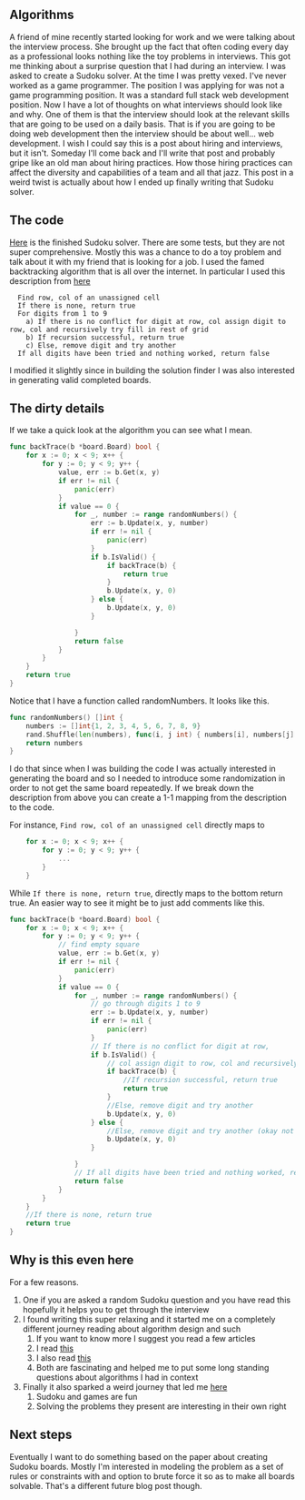 ## Algorithms
A friend of mine recently started looking for work and we were talking about the interview process.
She brought up the fact that often coding every day as a professional looks nothing like the toy problems in interviews.
This got me thinking about a surprise question that I had during an interview.
I was asked to create a Sudoku solver.
At the time I was pretty vexed.
I've never worked as a game programmer.
The position I was applying for was not a game programming position.
It was a standard full stack web development position.
Now I have a lot of thoughts on what interviews should look like and why.
One of them is that the interview should look at the relevant skills that are going to be used on a daily basis.
That is if you are going to be doing web development then the interview should be about well... web development.
I wish I could say this is a post about hiring and interviews, but it isn't.
Someday I'll come back and I'll write that post and probably gripe like an old man about hiring practices.
How those hiring practices can affect the diversity and capabilities of a team and all that jazz.
This post in a weird twist is actually about how I ended up finally writing that Sudoku solver.

## The code
[Here](https://github.com/charltonaustin/sudoku-solver) is the finished Sudoku solver.
There are some tests, but they are not super comprehensive.
Mostly this was a chance to do a toy problem and talk about it with my friend that is looking for a job.
I used the famed backtracking algorithm that is all over the internet.
In particular I used this description from [here](https://www.geeksforgeeks.org/sudoku-backtracking-7/)
```
  Find row, col of an unassigned cell
  If there is none, return true
  For digits from 1 to 9
    a) If there is no conflict for digit at row, col assign digit to row, col and recursively try fill in rest of grid
    b) If recursion successful, return true
    c) Else, remove digit and try another
  If all digits have been tried and nothing worked, return false
```
I modified it slightly since in building the solution finder I was also interested in generating valid completed boards.

## The dirty details
If we take a quick look at the algorithm you can see what I mean.
```go
func backTrace(b *board.Board) bool {
	for x := 0; x < 9; x++ {
		for y := 0; y < 9; y++ {
			value, err := b.Get(x, y)
			if err != nil {
				panic(err)
			}
			if value == 0 {
				for _, number := range randomNumbers() {
					err := b.Update(x, y, number)
					if err != nil {
						panic(err)
					}
					if b.IsValid() {
						if backTrace(b) {
							return true
						}
						b.Update(x, y, 0)
					} else {
						b.Update(x, y, 0)
					}

				}
				return false
			}
		}
	}
	return true
}
```

Notice that I have a function called randomNumbers.
It looks like this.
```go
func randomNumbers() []int {
	numbers := []int{1, 2, 3, 4, 5, 6, 7, 8, 9}
	rand.Shuffle(len(numbers), func(i, j int) { numbers[i], numbers[j] = numbers[j], numbers[i] })
	return numbers
}
```
I do that since when I was building the code I was actually interested in generating the board and so I needed to introduce some randomization in order to not get the same board repeatedly.
If we break down the description from above you can create a 1-1 mapping from the description to the code.

For instance, `Find row, col of an unassigned cell` directly maps to
```go
	for x := 0; x < 9; x++ {
		for y := 0; y < 9; y++ {
			...
		}
	}
```
While `If there is none, return true`, directly maps to the bottom return true.
An easier way to see it might be to just add comments like this.
```go
func backTrace(b *board.Board) bool {
	for x := 0; x < 9; x++ {
		for y := 0; y < 9; y++ { 
			// find empty square
			value, err := b.Get(x, y)
			if err != nil {
				panic(err)
			}
			if value == 0 { 
				for _, number := range randomNumbers() {
					// go through digits 1 to 9
					err := b.Update(x, y, number)
					if err != nil {
						panic(err)
					}
					// If there is no conflict for digit at row,
					if b.IsValid() {
					    // col assign digit to row, col and recursively try fill in rest of grid
						if backTrace(b) { 
						    //If recursion successful, return true
							return true 
						}
						//Else, remove digit and try another
						b.Update(x, y, 0) 
					} else {
						//Else, remove digit and try another (okay not exactly 1-1, but close)
						b.Update(x, y, 0) 
					}

				}
				// If all digits have been tried and nothing worked, return false
				return false 
			}
		}
	}
	//If there is none, return true
	return true 
}
```

## Why is this even here
For a few reasons.

1. One if you are asked a random Sudoku question and you have read this hopefully it helps you to get through the interview
1. I found writing this super relaxing and it started me on a completely different journey reading about algorithm design and such
    1. If you want to know more I suggest you read a few articles
    1. I read [this](https://www8.cs.umu.se/kurser/TDBA77/VT06/algorithms/BOOK/BOOK3/NODE124.HTM)
    1. I also read [this](https://algs4.cs.princeton.edu/home/)
    1. Both are fascinating and helped me to put some long standing questions about algorithms I had in context
1. Finally it also sparked a weird journey that led me [here](https://sites.math.washington.edu/~morrow/mcm/team2306.pdf)
    1. Sudoku and games are fun
    1. Solving the problems they present are interesting in their own right


## Next steps
Eventually I want to do something based on the paper about creating Sudoku boards.
Mostly I'm interested in modeling the problem as a set of rules or constraints with and option to brute force it so as to make all boards solvable.
That's a different future blog post though.

